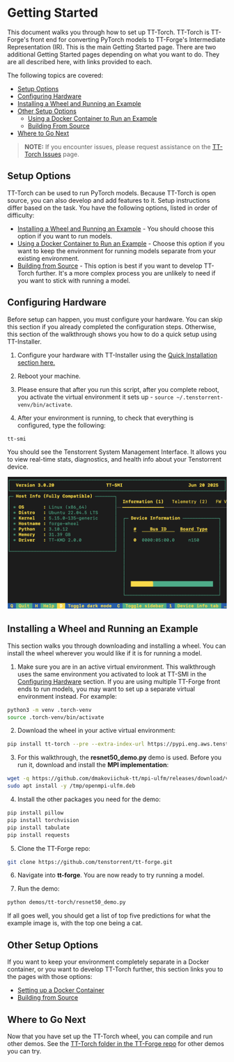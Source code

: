# Getting Started
This document walks you through how to set up TT-Torch. TT-Torch is TT-Forge's front end for converting PyTorch models to TT-Forge's Intermediate Representation (IR). This is the main Getting Started page. There are two additional Getting Started pages depending on what you want to do. They are all described here, with links provided to each. 

The following topics are covered: 

* [Setup Options](#setup-options)
* [Configuring Hardware](#configuring-hardware)
* [Installing a Wheel and Running an Example](#installing-a-wheel-and-running-an-example)
* [Other Setup Options](#other-set-up-options)
    * [Using a Docker Container to Run an Example](getting_started_docker.md)
    * [Building From Source](getting_started_build_from_source.md)
* [Where to Go Next](#where-to-go-next)

> **NOTE:** If you encounter issues, please request assistance on the
>[TT-Torch Issues](https://github.com/tenstorrent/tt-torch/issues) page.

## Setup Options
TT-Torch can be used to run PyTorch models. Because TT-Torch is open source, you can also develop and add features to it. Setup instructions differ based on the task. You have the following options, listed in order of difficulty: 
* [Installing a Wheel and Running an Example](#installing-a-wheel-and-running-an-example) - You should choose this option if you want to run models.
* [Using a Docker Container to Run an Example](getting_started_docker.md) - Choose this option if you want to keep the environment for running models separate from your existing environment.
* [Building from Source](getting_started_build_from_source.md) - This option is best if you want to develop TT-Torch further. It's a more complex process you are unlikely to need if you want to stick with running a model.

## Configuring Hardware
Before setup can happen, you must configure your hardware. You can skip this section if you already completed the configuration steps. Otherwise, this section of the walkthrough shows you how to do a quick setup using TT-Installer.

1. Configure your hardware with TT-Installer using the [Quick Installation section here.](https://docs.tenstorrent.com/getting-started/README.html#quick-installation)

2. Reboot your machine.

3. Please ensure that after you run this script, after you complete reboot, you activate the virtual environment it sets up - ```source ~/.tenstorrent-venv/bin/activate```.

4. After your environment is running, to check that everything is configured, type the following:

```bash
tt-smi
```

You should see the Tenstorrent System Management Interface. It allows you to view real-time stats, diagnostics, and health info about your Tenstorrent device.

![TT-SMI](./imgs/tt_smi.png)

## Installing a Wheel and Running an Example

This section walks you through downloading and installing a wheel. You can install the wheel wherever you would like if it is for running a model.

1. Make sure you are in an active virtual environment. This walkthrough uses the same environment you activated to look at TT-SMI in the [Configuring Hardware](#configuring-hardware) section. If you are using multiple TT-Forge front ends to run models, you may want to set up a separate virtual environment instead. For example:

```bash
python3 -m venv .torch-venv
source .torch-venv/bin/activate
```

2. Download the wheel in your active virtual environment:

```bash
pip install tt-torch --pre --extra-index-url https://pypi.eng.aws.tenstorrent.com/
```

3. For this walkthrough, the **resnet50_demo.py** demo is used. Before you run it, download and install the **MPI implementation**:

```bash
wget -q https://github.com/dmakoviichuk-tt/mpi-ulfm/releases/download/v5.0.7-ulfm/openmpi-ulfm_5.0.7-1_amd64.deb -O /tmp/openmpi-ulfm.deb && \
sudo apt install -y /tmp/openmpi-ulfm.deb
```

4. Install the other packages you need for the demo:

```bash
pip install pillow
pip install torchvision
pip install tabulate
pip install requests
```

5. Clone the TT-Forge repo: 

```bash
git clone https://github.com/tenstorrent/tt-forge.git
```

6. Navigate into **tt-forge**. You are now ready to try running a model.

7. Run the demo: 

```bash
python demos/tt-torch/resnet50_demo.py
```

If all goes well, you should get a list of top five predictions for what the example image is, with the top one being a cat. 

## Other Setup Options
If you want to keep your environment completely separate in a Docker container, or you want to develop TT-Torch further, this section links you to the pages with those options:

* [Setting up a Docker Container](getting_started_docker.md)
* [Building from Source](getting_started_build_from_source.md)

## Where to Go Next
Now that you have set up the TT-Torch wheel, you can compile and run other demos. See the [TT-Torch folder in the TT-Forge repo](https://github.com/tenstorrent/tt-forge/tree/main/demos/tt-torch) for other demos you can try.